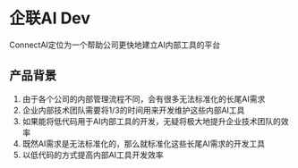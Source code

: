 # 企联AI Dev

ConnectAI定位为一个帮助公司更快地建立AI内部工具的平台


## 产品背景

1. 由于各个公司的内部管理流程不同，会有很多无法标准化的长尾AI需求
2. 企业内部技术团队需要将1/3的时间用来开发维护这些内部AI工具
3. 如果能将低代码用于AI内部工具的开发，无疑将极大地提升企业技术团队的效率
4. 既然AI需求是无法标准化的，那么就标准化这些长尾AI需求的开发工具
5. 以低代码的方式提高内部AI工具开发效率
